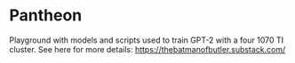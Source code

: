 # Pantheon

Playground with models and scripts used to train GPT-2 with a four 1070 TI cluster. See here for more details: https://thebatmanofbutler.substack.com/
